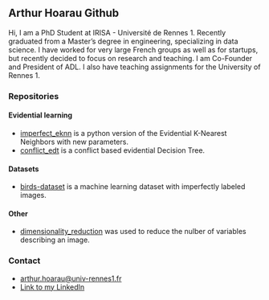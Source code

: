 ## Arthur Hoarau Github

Hi, I am a PhD Student at IRISA - Université de Rennes 1. Recently graduated from a Master’s degree in engineering, specializing in data science. I have worked for very large French groups as well as for startups, but recently decided to focus on research and teaching. I am Co-Founder and President of ADL.
I also have teaching assignments for the University of Rennes 1.

### Repositories

#### Evidential learning
- [imperfect_eknn](https://github.com/ArthurHoa/imperfect_eknn) is a python version of the Evidential K-Nearest Neighbors with new parameters. 
- [conflict_edt](https://github.com/ArthurHoa/conflict_edt) is a conflict based evidential Decision Tree.

#### Datasets
- [birds-dataset](https://github.com/ArthurHoa/birds_dataset) is a machine learning dataset with imperfectly labeled images.

#### Other
- [dimensionality_reduction](https://github.com/ArthurHoa/dimensionality_reduction) was used to reduce the nulber of variables describing an image.

### Contact

- arthur.hoarau@univ-rennes1.fr
- [Link to my LinkedIn](www.linkedin.com/in/arthur-hoarau-b4b228140)
